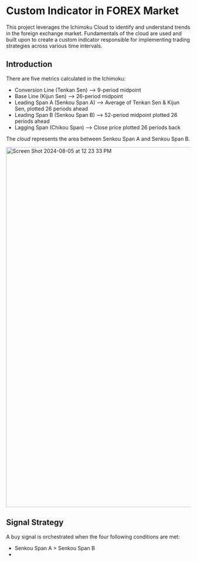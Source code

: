 # Custom Indicator in FOREX Market

This project leverages the Ichimoku Cloud to identify and understand trends in the foreign exchange market. Fundamentals of the cloud are used and built upon to create a custom indicator responsible for implementing trading strategies across various time intervals.

## Introduction

There are five metrics calculated in the Ichimoku:
- Conversion Line (Tenkan Sen) --> 9-period midpoint
- Base Line (Kijun Sen) --> 26-period midpoint
- Leading Span A (Senkou Span A) --> Average of Tenkan Sen & Kijun Sen, plotted 26 periods ahead
- Leading Span B (Senkou Span B) --> 52-period midpoint plotted 26 periods ahead
- Lagging Span (Chikou Span) --> Close price plotted 26 periods back

The <i> cloud </i> represents the area between Senkou Span A and Senkou Span B.

<img width="980" alt="Screen Shot 2024-08-05 at 12 23 33 PM" src="https://github.com/user-attachments/assets/be35b885-f35c-4867-90be-0534ec7dc16b">

## Signal Strategy



A buy signal is orchestrated when the four following conditions are met:
- Senkou Span A > Senkou Span B
- 






